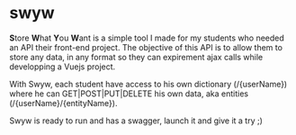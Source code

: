 # swyw
**S**tore **W**hat **Y**ou **W**ant is a simple tool I made for my students who needed an API their front-end project. The objective of this API is to allow them to store any data, in any format so they can expirement ajax calls while developping a Vuejs project.

With Swyw, each student have access to his own dictionary (/{userName}) where he can GET|POST|PUT|DELETE his own data, aka entities (/{userName}/{entityName}).

Swyw is ready to run and has a swagger, launch it and give it a try ;)
